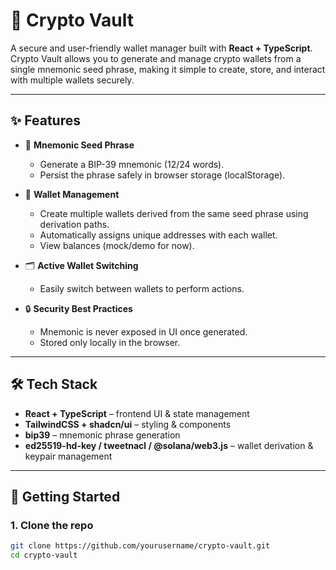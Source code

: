 # 🔐 Crypto Vault

A secure and user-friendly wallet manager built with **React + TypeScript**.  
Crypto Vault allows you to generate and manage crypto wallets from a single mnemonic seed phrase, making it simple to create, store, and interact with multiple wallets securely.

---

## ✨ Features

- 📜 **Mnemonic Seed Phrase**  
  - Generate a BIP-39 mnemonic (12/24 words).  
  - Persist the phrase safely in browser storage (localStorage).  

- 🪪 **Wallet Management**  
  - Create multiple wallets derived from the same seed phrase using derivation paths.  
  - Automatically assigns unique addresses with each wallet.  
  - View balances (mock/demo for now).  

- 🗂️ **Active Wallet Switching**  
  - Easily switch between wallets to perform actions.  

- 🔒 **Security Best Practices**  
  - Mnemonic is never exposed in UI once generated.  
  - Stored only locally in the browser.  

---

## 🛠️ Tech Stack

- **React + TypeScript** – frontend UI & state management  
- **TailwindCSS + shadcn/ui** – styling & components  
- **bip39** – mnemonic phrase generation  
- **ed25519-hd-key / tweetnacl / @solana/web3.js** – wallet derivation & keypair management  

---

## 🚀 Getting Started

### 1. Clone the repo
```bash
git clone https://github.com/yourusername/crypto-vault.git
cd crypto-vault
